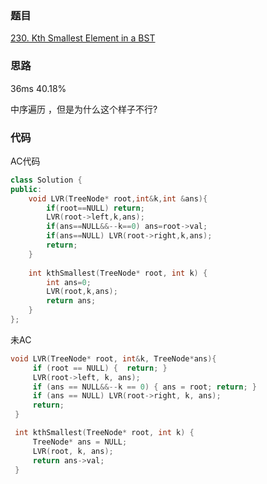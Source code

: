 ### 题目
[230. Kth Smallest Element in a BST](https://leetcode-cn.com/problems/kth-smallest-element-in-a-bst/submissions/)
### 思路
36ms  40.18%

中序遍历 ，但是为什么这个样子不行?
### 代码
 AC代码
```c++
class Solution {
public:
    void LVR(TreeNode* root,int&k,int &ans){
        if(root==NULL) return;
        LVR(root->left,k,ans);
        if(ans==NULL&&--k==0) ans=root->val;
        if(ans==NULL) LVR(root->right,k,ans);
        return;
    }
    
    int kthSmallest(TreeNode* root, int k) {
        int ans=0;
        LVR(root,k,ans);
        return ans;
    }
};
```
未AC
```c++
void LVR(TreeNode* root, int&k, TreeNode*ans){
	 if (root == NULL) {  return; }
	 LVR(root->left, k, ans);
	 if (ans == NULL&&--k == 0) { ans = root; return; }
	 if (ans == NULL) LVR(root->right, k, ans);
	 return;
 }

 int kthSmallest(TreeNode* root, int k) {
	 TreeNode* ans = NULL;
	 LVR(root, k, ans);
	 return ans->val;
 }
```
